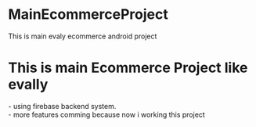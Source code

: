 # MainEcommerceProject
This is main evaly ecommerce android project
<h1>This is main Ecommerce Project like evally </h1>
- using firebase backend system.</br>
- more features comming because now i working this project 

